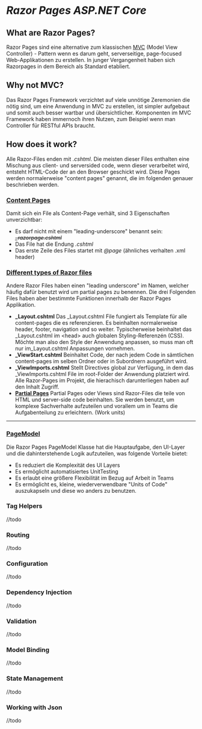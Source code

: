# *Razor Pages ASP.NET Core*

## What are Razor Pages?
Razor Pages sind eine alternative zum klassischen [MVC](https://docs.microsoft.com/en-us/aspnet/core/tutorials/first-mvc-app/start-mvc?view=aspnetcore-5.0) (Model View Controller) - Pattern wenn es darum geht, serverseitige, page-focused Web-Applikationen zu erstellen. In junger Vergangenheit haben sich Razorpages in dem Bereich als Standard etabliert.
## Why not MVC?
Das Razor Pages Framework verzichtet auf viele unnötige Zeremonien die nötig sind, um eine Anwendung in MVC zu erstellen, ist simpler aufgebaut und somit auch besser wartbar und übersichtlicher.
Komponenten im MVC Framework haben immernoch ihren Nutzen, zum Beispiel wenn man Controller für RESTful APIs braucht.
## How does it work?
Alle Razor-Files enden mit *.cshtml*. Die meisten dieser Files enthalten eine Mischung aus client- und serversided code, wenn dieser verarbeitet wird, entsteht HTML-Code der an den Browser geschickt wird.
Diese Pages werden normalerweise "content pages" genannt, die im folgenden genauer beschrieben werden.
### [Content Pages](https://www.learnrazorpages.com/razor-pages)
Damit sich ein File als Content-Page verhält, sind 3 Eigenschaften unverzichtbar:
 - Es darf nicht mit einem "leading-underscore" benannt sein: ~~*_razorpage.cshtml*~~
 - Das File hat die Endung *.cshtml*
 - Das erste Zeile des Files startet mit *@page* (ähnliches verhalten .xml header)
### [Different types of Razor files](https://www.learnrazorpages.com/razor-pages/files/)
Andere Razor Files haben einen "leading underscore" im Namen, welcher häufig dafür benutzt wird um partial pages zu benennen. Die drei Folgenden Files haben aber bestimmte Funktionen innerhalb der Razor Pages Applikation.
- **_Layout.cshtml**
Das _Layout.cshtml File fungiert als Template für alle content-pages die es referenzieren.  Es beinhalten normalerweise header, footer, navigation und so weiter. Typischerweise beinhaltet das _Layout.cshtml im \<head> auch globalen Styling-Referenzén (CSS). Möchte man also den Style der Anwendung anpassen, so muss man oft nur im_Layout.cshtml Anpassungen vornehmen. 
- **_ViewStart.cshtml**
Beinhaltet Code, der nach jedem Code in sämtlichen content-pages im selben Ordner oder in Subordnern ausgeführt wird. 
- **_ViewImports.cshtml**
Stellt Directives global zur Verfügung, in dem das _ViewImports.cshtml File im root-Folder der Anwendung platziert wird. Alle Razor-Pages im Projekt, die hierachisch darunterliegen haben auf den Inhalt Zugriff.
- **[Partial Pages](https://www.learnrazorpages.com/razor-pages/partial-pages)**
Partial Pages oder Views sind Razor-Files die teile von HTML und server-side code beinhalten. Sie werden benutzt, um komplexe Sachverhalte aufzuteilen und vorallem um in Teams die Aufgabenteilung zu erleichtern. (Work units)
____________________
### [PageModel](https://www.learnrazorpages.com/razor-pages/pagemodel)
Die Razor Pages PageModel Klasse hat die Hauptaufgabe, den UI-Layer und die dahinterstehende Logik aufzuteilen, was folgende Vorteile bietet:
- Es reduziert die Komplexität des UI Layers
- Es ermöglicht automatisiertes UnitTesting
- Es erlaubt eine größere Flexibilität im Bezug auf Arbeit in Teams
- Es ermöglicht es, kleine, wiederverwendbare "Units of Code" auszukapseln und diese wo anders zu benutzen.
### Tag Helpers
//todo 
### Routing
//todo 
### Configuration
//todo
### Dependency Injection
//todo
### Validation
//todo
### Model Binding
//todo
### State Management
//todo
### Working with Json
//todo

